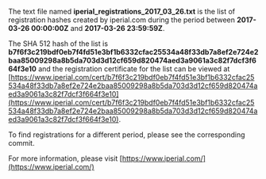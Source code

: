 The text file named **iperial_registrations_2017_03_26.txt** is the list of registration hashes created by iperial.com during the period between **2017-03-26 00:00:00Z** and **2017-03-26 23:59:59Z**.

The SHA 512 hash of the list is **b7f6f3c219bdf0eb7f4fd51e3bf1b6332cfac25534a48f33db7a8ef2e724e2baa85009298a8b5da703d3d12cf659d820474aed3a9061a3c82f7dcf3f664f3e10** and the registration certificate for the list can be viewed at [https://www.iperial.com/cert/b7f6f3c219bdf0eb7f4fd51e3bf1b6332cfac25534a48f33db7a8ef2e724e2baa85009298a8b5da703d3d12cf659d820474aed3a9061a3c82f7dcf3f664f3e10](https://www.iperial.com/cert/b7f6f3c219bdf0eb7f4fd51e3bf1b6332cfac25534a48f33db7a8ef2e724e2baa85009298a8b5da703d3d12cf659d820474aed3a9061a3c82f7dcf3f664f3e10).

To find registrations for a different period, please see the corresponding commit.

For more information, please visit [https://www.iperial.com/](https://www.iperial.com/)
